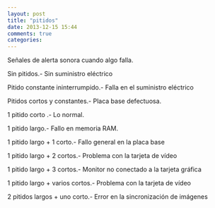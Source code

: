 ```yaml
---
layout: post
title: "pitidos"
date: 2013-12-15 15:44
comments: true
categories: 
---
```

Señales de alerta sonora cuando algo falla.

Sin pitidos.-  Sin suministro eléctrico

Pitido constante ininterrumpido.-  Falla en el suministro eléctrico

Pitidos cortos y constantes.- Placa base defectuosa.

1 pitido corto .- Lo normal.

1 pitido largo.- Fallo en memoria RAM.

1 pitido largo + 1 corto.- Fallo general en la placa base

1 pitido largo + 2 cortos.- Problema con la tarjeta de vídeo

1 pitido largo + 3 cortos.- Monitor no conectado a la tarjeta gráfica

1 pitido largo + varios cortos.- Problema con la tarjeta de vídeo

2 pitidos largos + uno corto.- Error en la sincronización de imágenes

